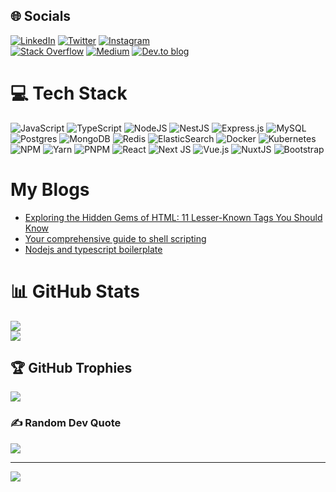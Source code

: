
## 🌐 Socials

[![LinkedIn](https://img.shields.io/badge/LinkedIn-%230077B5.svg?logo=linkedin&logoColor=white)](https://www.linkedin.com/in/bhoomit-ganatra/) [![Twitter](https://img.shields.io/badge/Twitter-%231DA1F2.svg?logo=Twitter&logoColor=white)](https://twitter.com/bhumit070) [![Instagram](https://img.shields.io/badge/Instagram-%23E4405F.svg?logo=Instagram&logoColor=white)](https://instagram.com/bhumit070) <br /> [![Stack Overflow](https://img.shields.io/badge/-Stackoverflow-FE7A16?logo=stack-overflow&logoColor=white)](https://stackoverflow.com/users/11413900/bhumit-070) [![Medium](https://img.shields.io/badge/Medium-12100E?logo=medium&logoColor=white)](https://medium.com/@bhumit070) [![Dev.to blog](https://img.shields.io/badge/dev.to-0A0A0A?style=for-the-badge&logo=dev.to&logoColor=white)](https://dev.to/bhumit070)

# 💻 Tech Stack

![JavaScript](https://img.shields.io/badge/javascript-%23323330.svg?style=for-the-badge&logo=javascript&logoColor=%23F7DF1E) ![TypeScript](https://img.shields.io/badge/typescript-%23007ACC.svg?style=for-the-badge&logo=typescript&logoColor=white)
![NodeJS](https://img.shields.io/badge/node.js-6DA55F?style=for-the-badge&logo=node.js&logoColor=white) ![NestJS](https://img.shields.io/badge/nestjs-%23E0234E.svg?style=for-the-badge&logo=nestjs&logoColor=white) ![Express.js](https://img.shields.io/badge/express.js-%23404d59.svg?style=for-the-badge&logo=express&logoColor=%2361DAFB)
![MySQL](https://img.shields.io/badge/mysql-%2300f.svg?style=for-the-badge&logo=mysql&logoColor=white) ![Postgres](https://img.shields.io/badge/postgres-%23316192.svg?style=for-the-badge&logo=postgresql&logoColor=white) ![MongoDB](https://img.shields.io/badge/MongoDB-%234ea94b.svg?style=for-the-badge&logo=mongodb&logoColor=white) ![Redis](https://img.shields.io/badge/redis-%23DD0031.svg?style=for-the-badge&logo=redis&logoColor=white)
![ElasticSearch](https://img.shields.io/badge/-ElasticSearch-005571?style=for-the-badge&logo=elasticsearch)
![Docker](https://img.shields.io/badge/docker-%230db7ed.svg?style=for-the-badge&logo=docker&logoColor=white) ![Kubernetes](https://img.shields.io/badge/kubernetes-%23326ce5.svg?style=for-the-badge&logo=kubernetes&logoColor=white)
![NPM](https://img.shields.io/badge/NPM-%23000000.svg?style=for-the-badge&logo=npm&logoColor=white) ![Yarn](https://img.shields.io/badge/yarn-%232C8EBB.svg?style=for-the-badge&logo=yarn&logoColor=white) ![PNPM](https://img.shields.io/badge/pnpm-%234a4a4a.svg?style=for-the-badge&logo=pnpm&logoColor=f69220)
![React](https://img.shields.io/badge/react-%2320232a.svg?style=for-the-badge&logo=react&logoColor=%2361DAFB) ![Next JS](https://img.shields.io/badge/Next-black?style=for-the-badge&logo=next.js&logoColor=white) ![Vue.js](https://img.shields.io/badge/vuejs-%2335495e.svg?style=for-the-badge&logo=vuedotjs&logoColor=%234FC08D) ![NuxtJS](https://img.shields.io/badge/Nuxt-black?style=for-the-badge&logo=nuxt.js&logoColor=white) ![Bootstrap](https://img.shields.io/badge/bootstrap-%23563D7C.svg?style=for-the-badge&logo=bootstrap&logoColor=white)

# My Blogs
<!-- BLOG-POST-LIST:START -->
- [Exploring the Hidden Gems of HTML: 11 Lesser-Known Tags You Should Know](https://dev.to/bhumit070/exploring-the-hidden-gems-of-html-11-lesser-known-tags-you-should-know-54cl)
- [Your comprehensive guide to shell scripting](https://dev.to/bhumit070/your-comprehensive-guide-to-shell-scripting-874)
- [Nodejs and typescript boilerplate](https://dev.to/bhumit070/nodejs-and-typescript-boilerplate-48i8)
<!-- BLOG-POST-LIST:END -->

# 📊 GitHub Stats

![](https://github-readme-stats.vercel.app/api?username=bhumit070&theme=dark&hide_border=false&include_all_commits=true&count_private=true)<br/>
![](https://github-readme-streak-stats.herokuapp.com/?user=bhumit070&theme=dark&hide_border=false)<br/>
<!--![](https://github-readme-stats-070-bhumit070.vercel.app/api/top-langs/?username=bhumit070&theme=dark&hide_border=false&include_all_commits=true&count_private=true&layout=compact)-->

## 🏆 GitHub Trophies

![](https://github-profile-trophy.vercel.app/?username=bhumit070&theme=onedark&no-frame=false&no-bg=false&margin-w=4)

### ✍️ Random Dev Quote

![](https://quotes-github-readme.vercel.app/api?type=horizontal&theme=radical)

---
[![](https://visitcount.itsvg.in/api?id=bhumit070&icon=0&color=0)](https://visitcount.itsvg.in)

<!-- Proudly created with GPRM ( https://gprm.itsvg.in ) -->